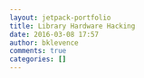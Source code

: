 ```yaml
---
layout: jetpack-portfolio
title: Library Hardware Hacking
date: 2016-03-08 17:57
author: bklevence
comments: true
categories: []
---
```



